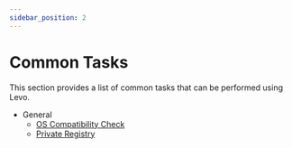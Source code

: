 ```yaml
---
sidebar_position: 2
---
```


# Common Tasks

This section provides a list of common tasks that can be performed using Levo.

- General
  - [OS Compatibility Check](/guides/common-tasks/general/os-compat-check)
  - [Private Registry](/guides/common-tasks/general/private-registry)

